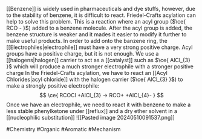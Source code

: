 [[Benzene]] is widely used in pharmaceuticals and dye stuffs, however, due to the stability of benzene, it is difficult to react. Friedel-Crafts acylation can help to solve this problem. This is a reaction where an acyl group ($\ce{ RCO - }$) added to a benzene molecule. After the acyl group is added, the benzene structure is weaker and it mades it easier to modify it further to make useful products. In order to add onto the banzene ring, the [[Electrophiles|electrophile]] must have a very strong positive charge. Acyl groups have a positive charge, but it is not enough. We use a [[halogens|halogen]] carrier to act as a [[catalyst]] such as $\ce{ AlCl_{3} }$ which will produce a much stronger electrophile with a stronger positive charge
In the Friedel-Crafts acylation, we have to react an [[Acyl Chlorides|acyl chloride]] with the halogen carrier ($\ce{ AlCl_{3} }$) to make a strongly positive electrophile:
$$
\ce{ RCOCl +AlCl_{3} -> RCO+ +AlCl_{4}- }
$$
Once we have an electrophile, we need to react it with benzene to make a less stable phenylketone under [[reflux]] and a dry ether solvent in a [[nucleophilic substitution]]
![[Pasted image 20240510091537.png]]

#Chemistry #Organic #Aromatic #Mechanism